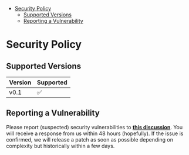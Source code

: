 <!-- START doctoc generated TOC please keep comment here to allow auto update -->
<!-- DON'T EDIT THIS SECTION, INSTEAD RE-RUN doctoc TO UPDATE -->


- [Security Policy](#security-policy)
  - [Supported Versions](#supported-versions)
  - [Reporting a Vulnerability](#reporting-a-vulnerability)

# Security Policy

## Supported Versions

| Version | Supported          |
| ------- | ------------------ |
|  v0.1   | :white_check_mark: |

## Reporting a Vulnerability

Please report (suspected) security vulnerabilities to
**[this discussion](https://github.com/DSCHX/DCHX/discussions)**. You will receive a response from
us within 48 hours (hopefully). If the issue is confirmed, we will release a patch as soon
as possible depending on complexity but historically within a few days.

